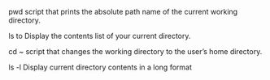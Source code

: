 
pwd  script that prints the absolute path name of the current working directory.

ls to Display the contents list of your current directory.

cd ~ script that changes the working directory to the user’s home directory.

ls -l Display current directory contents in a long format